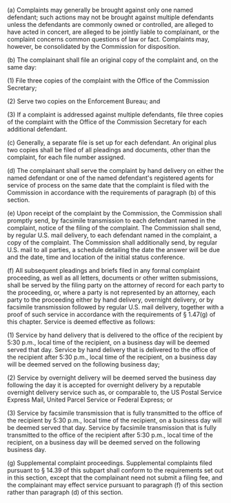 (a) Complaints may generally be brought against only one named defendant; such actions may not be brought against multiple defendants unless the defendants are commonly owned or controlled, are alleged to have acted in concert, are alleged to be jointly liable to complainant, or the complaint concerns common questions of law or fact. Complaints may, however, be consolidated by the Commission for disposition.

(b) The complainant shall file an original copy of the complaint and, on the same day:

(1) File three copies of the complaint with the Office of the Commission Secretary;

(2) Serve two copies on the Enforcement Bureau; and

(3) If a complaint is addressed against multiple defendants, file three copies of the complaint with the Office of the Commission Secretary for each additional defendant.

(c) Generally, a separate file is set up for each defendant. An original plus two copies shall be filed of all pleadings and documents, other than the complaint, for each file number assigned.

(d) The complainant shall serve the complaint by hand delivery on either the named defendant or one of the named defendant's registered agents for service of process on the same date that the complaint is filed with the Commission in accordance with the requirements of paragraph (b) of this section.

(e) Upon receipt of the complaint by the Commission, the Commission shall promptly send, by facsimile transmission to each defendant named in the complaint, notice of the filing of the complaint. The Commission shall send, by regular U.S. mail delivery, to each defendant named in the complaint, a copy of the complaint. The Commission shall additionally send, by regular U.S. mail to all parties, a schedule detailing the date the answer will be due and the date, time and location of the initial status conference.

(f) All subsequent pleadings and briefs filed in any formal complaint proceeding, as well as all letters, documents or other written submissions, shall be served by the filing party on the attorney of record for each party to the proceeding, or, where a party is not represented by an attorney, each party to the proceeding either by hand delivery, overnight delivery, or by facsimile transmission followed by regular U.S. mail delivery, together with a proof of such service in accordance with the requirements of § 1.47(g) of this chapter. Service is deemed effective as follows:

(1) Service by hand delivery that is delivered to the office of the recipient by 5:30 p.m., local time of the recipient, on a business day will be deemed served that day. Service by hand delivery that is delivered to the office of the recipient after 5:30 p.m., local time of the recipient, on a business day will be deemed served on the following business day;

(2) Service by overnight delivery will be deemed served the business day following the day it is accepted for overnight delivery by a reputable overnight delivery service such as, or comparable to, the US Postal Service Express Mail, United Parcel Service or Federal Express; or

(3) Service by facsimile transmission that is fully transmitted to the office of the recipient by 5:30 p.m., local time of the recipient, on a business day will be deemed served that day. Service by facsimile transmission that is fully transmitted to the office of the recipient after 5:30 p.m., local time of the recipient, on a business day will be deemed served on the following business day.

(g) Supplemental complaint proceedings. Supplemental complaints filed pursuant to § 14.39 of this subpart shall conform to the requirements set out in this section, except that the complainant need not submit a filing fee, and the complainant may effect service pursuant to paragraph (f) of this section rather than paragraph (d) of this section.

